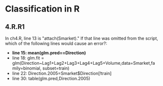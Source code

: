 # Classification in R

## 4.R.R1

In ch4.R, line 13 is "attach(Smarket)." If that line was omitted from the script, which of the following lines would cause an error?:

- **line 15: mean(glm.pred==Direction)**
- line 18: glm.fit = glm(Direction~Lag1+Lag2+Lag3+Lag4+Lag5+Volume,data=Smarket,family=binomial, subset=train)
- line 22: Direction.2005=Smarket$Direction[!train]
- line 30: table(glm.pred,Direction.2005)